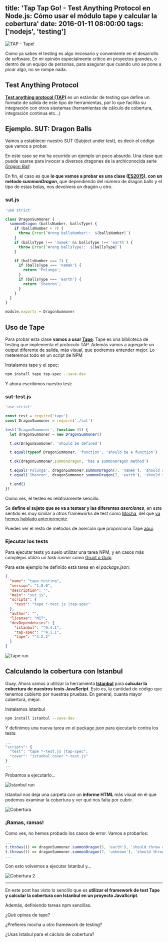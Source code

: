 title: 'Tap Tap Go! - Test Anything Protocol en Node.js: Cómo usar el módulo tape y calcular la cobertura'
date: 2016-01-11 08:00:00
tags: ['nodejs', 'testing']
---
![TAP - Tape!](/images/2016-01/tape-testing.jpg)

Como ya sabes el testing es algo necesario y conveniente en el desarrollo de software. En mi opinión especialmente crítico en proyectos grandes, o dentro de un equipo de personas, para asegurar que cuando uno se pone a *picar* algo, no se rompe nada.

## Test Anything Protocol

**[Test anything protocol (TAP)](https://testanything.org/)** es un estándar de testing que define un formato de salida de este tipo de herramientas, por lo que facilita su integración con otros sisstemas (herramientas de cálculo de cobertura, integración continua etc...)

## Ejemplo. SUT: Dragon Balls

Vamos a establecer nuestro SUT (Subject under test), es decir el código que vamos a  probar.

En este caso se me ha ocurrido un ejemplo un poco absurdo. Una clase que puede usarse para invocar a diversos dragones de la archiconocida serie *[Dragon Ball](https://es.wikipedia.org/wiki/Dragon_Ball)*.

En fin, el caso es que **lo que vamos a probar es una clase ([ES2015](https://babeljs.io/docs/learn-es2015/)), con un método *summonDragon***, que dependiendo del número de dragon balls y el tipo de estas bolas, nos devolverá un dragón u otro.

### sut.js
```javascript
'use strict'

class DragonSummoner {
  summonDragon (ballsNumber, ballsType) {
    if (ballsNumber < 7) {
      throw Error(`Wrong ballsNumber!:  ${ballsNumber}`)
    }
    if (ballsType !== 'namek' && ballsType !== 'earth') {
      throw Error(`Wrong ballsType!:  ${ballsType}`)
    }

    if (ballsNumber === 7) {
      if (ballsType === 'namek') {
        return 'Polunga';
      }
      if (ballsType === 'earth') {
        return 'Shenron';
      }
    }
  }
}

module.exports = DragonSummoner
```


## Uso de Tape

Para probar esta clase **vamos a usar [Tape](https://github.com/substack/tape)**. Tape es una biblioteca de testing que implementa el protocolo TAP. Además vamos a agregarle un output diferente de salida, más visual, que podremos entender mejor. Lo meteremos todo en un script de NPM

Instalamos tape y el spec:

```bash
npm install tape tap-spec --save-dev
```

Y ahora escribimos nuestro test:

### sut-test.js
```javascript
'use strict'

const test = require('tape')
const DragonSummoner = require('./sut')

test('DragonSummoner', function (t) {
  let dragonSummoner = new DragonSummoner()

  t.ok(DragonSummoner, 'should be defined')

  t.equal(typeof DragonSummoner, 'function', 'should be a function')

  t.ok(dragonSummoner.summonDragon, 'has a summonDragon method')

  t.equal('Polunga', dragonSummoner.summonDragon(7, 'namek'), 'should summon Polunga if 7 namekian balls are used')
  t.equal('Shenron', dragonSummoner.summonDragon(7, 'earth'), 'should summon Shenron if 7 earth balls are used')

  t.end()
})

```

Como ves, el testeo es relativamente sencillo.

Se **define el sujeto que se va a testear y las diferentes *aserciones***, en este sentido es muy similar a otros frameworks de test como [Mocha](https://mochajs.org/), del que [ya hemos hablado anteriormente](/2015/06/testing-nodejs/).

Puedes ver el resto de métodos de aserción que proporciona Tape [aquí](https://github.com/substack/tape#methods).

### Ejecutar los tests

Para ejecutar tests yo suelo utilizar una tarea NPM, y en casos más complejos utilizo un *task runner* como [Grunt o Gulp](http://blog.koalite.com/2015/06/grunt-o-gulp-que-uso/).

Para este ejemplo he definido esta tarea en el *package.json*:

```json
{
  "name": "tape-testing",
  "version": "1.0.0",
  "description": "",
  "main": "sut.js",
  "scripts": {
    "test": "tape *-test.js |tap-spec"
  },
  "author": "",
  "license": "MIT",
  "devDependencies": {
    "istanbul": "^0.4.1",
    "tap-spec": "^4.1.1",
    "tape": "^4.2.2"
  }
}
```

![Tape run](/images/2016-01/tape-run.png)



## Calculando la cobertura con Istanbul

Guay. Ahora vamos a utilizar la herramienta **[Istanbul](https://github.com/gotwarlost/istanbul)** para **calcular la cobertura de nuestros tests JavaScript**. Esto es, la cantidad de código que tenemos cubierto por nuestras pruebas. En general, cuanta mayor cobertura, mejor.

Instalamos istanbul
```bash
npm install istanbul --save-dev
```

Y definimos una nueva tarea en el package.json para ejecutarlo contra los tests:

```javascript
...
"scripts": {
  "test": "tape *-test.js |tap-spec",
  "cover": "istanbul cover *-test.js"
}
...
```

Probamos a ejecutarlo...

![Istanbul run](/images/2016-01/istanbul-run.png)



Istanbul nos deja una carpeta con un **informe HTML** más visual en el que podemos examinar la cobertura y ver qué nos falta por cubrir.

![Cobertura](/images/2016-01/html-coverage.png)



### ¡Ramas, ramas!

Como ves, no hemos probado los casos de error. Vamos a probarlos:

```javascript
...
t.throws(() => dragonSummoner.summonDragon(5, 'earth'), 'should throw an error if less than 7 balls are provided')
t.throws(() => dragonSummoner.summonDragon(7, 'unknown'), 'should throw an error if wrong balls are used')
...
```

Con esto volvemos a ejecutar Istanbul y...

![Cobertura 2](/images/2016-01/istanbul-run-2.png)


---

En este post has visto lo sencillo que es **utilizar el framework de test Tape y calcular la cobertura con Istanbul en un proyecto JavaScript**.

Además, definiendo tareas npm sencillas.

¿Qué opinas de tape?

¿Prefieres mocha u otro framework de testing?

¿Usas Istabul para el cáclulo de cobertura?
